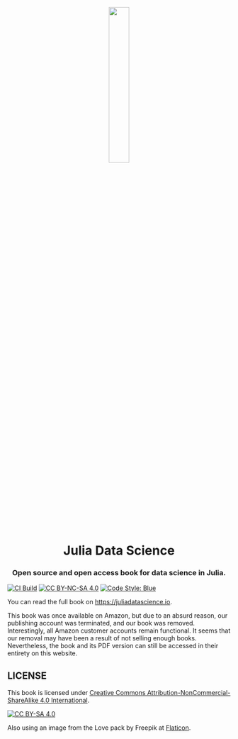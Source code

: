 <p align="center">
  <img width="30%" src="https://user-images.githubusercontent.com/20724914/137383342-b140f99e-5588-4862-a5e0-de3c30dfd588.png">
</p>

<h1 align="center">Julia Data Science</h1>

<h3 align="center">
  Open source and open access book for data science in Julia.
</h3>

[![CI Build](https://github.com/JuliaDataScience/JuliaDataScience/workflows/CI/badge.svg)](https://github.com/JuliaDataScience/JuliaDataScience/actions?query=workflow%3ACI+branch%3Amain)
[![CC BY-NC-SA 4.0][cc-by-nc-sa-shield]][cc-by-nc-sa]
[![Code Style: Blue](https://img.shields.io/badge/code%20style-blue-4495d1.svg)](https://github.com/invenia/BlueStyle)

You can read the full book on <https://juliadatascience.io>.

This book was once available on Amazon, but due to an absurd reason, our publishing account was terminated, and our book was removed.
Interestingly, all Amazon customer accounts remain functional.
It seems that our removal may have been a result of not selling enough books.
Nevertheless, the book and its PDF version can still be accessed in their entirety on this website.

## LICENSE

This book is licensed under [Creative Commons Attribution-NonCommercial-ShareAlike 4.0 International][cc-by-nc-sa].

[![CC BY-SA 4.0][cc-by-nc-sa-image]][cc-by-nc-sa]

Also using an image from the Love pack by Freepik at [Flaticon](https://www.flaticon.com/free-icons/coffee).

[cc-by-nc-sa]: http://creativecommons.org/licenses/by-nc-sa/4.0/
[cc-by-nc-sa-image]: https://licensebuttons.net/l/by-nc-sa/4.0/88x31.png
[cc-by-nc-sa-shield]: https://img.shields.io/badge/License-CC%20BY--NC--SA%204.0-lightgrey.svg
